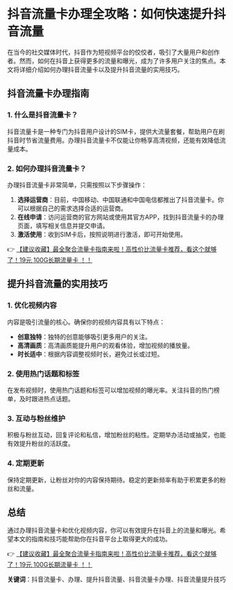 # 抖音流量卡办理全攻略：如何快速提升抖音流量

在当今的社交媒体时代，抖音作为短视频平台的佼佼者，吸引了大量用户和创作者。然而，如何在抖音上获得更多的流量和曝光，成为了许多用户关注的焦点。本文将详细介绍如何办理抖音流量卡以及提升抖音流量的实用技巧。

## 抖音流量卡办理指南

### 1. 什么是抖音流量卡？

抖音流量卡是一种专门为抖音用户设计的SIM卡，提供大流量套餐，帮助用户在刷抖音时节省流量费用。办理抖音流量卡不仅能让你畅享高清视频，还能有效降低流量成本。

### 2. 如何办理抖音流量卡？

办理抖音流量卡非常简单，只需按照以下步骤操作：

1. **选择运营商**：目前，中国移动、中国联通和中国电信都推出了抖音流量卡。你可以根据自己的需求选择合适的运营商。
2. **在线申请**：访问运营商的官方网站或使用其官方APP，找到抖音流量卡的办理页面，填写相关信息并提交申请。
3. **激活使用**：收到SIM卡后，按照说明进行激活，即可开始使用。

👉 [【建议收藏】最全聚合流量卡指南来啦！高性价比流量卡推荐，看这个就够了！19元 100G长期流量卡 ！！](https://bit.ly/Liuliangka)

## 提升抖音流量的实用技巧

### 1. 优化视频内容

内容是吸引流量的核心。确保你的视频内容具有以下特点：

- **创意独特**：独特的创意能够吸引更多用户的关注。
- **高清画质**：高清画质能提升用户的观看体验，增加视频的播放量。
- **时长适中**：根据内容调整视频时长，避免过长或过短。

### 2. 使用热门话题和标签

在发布视频时，使用热门话题和标签可以增加视频的曝光率。关注抖音的热门榜单，及时跟进热点话题。

### 3. 互动与粉丝维护

积极与粉丝互动，回复评论和私信，增加粉丝的粘性。定期举办活动或抽奖，也能有效提升粉丝的活跃度。

### 4. 定期更新

保持定期更新，让粉丝对你的内容保持期待。稳定的更新频率有助于积累更多的粉丝和流量。

## 总结

通过办理抖音流量卡和优化视频内容，你可以有效提升在抖音上的流量和曝光。希望本文的指南和技巧能帮助你在抖音平台上取得更大的成功。

👉 [【建议收藏】最全聚合流量卡指南来啦！高性价比流量卡推荐，看这个就够了！19元 100G长期流量卡 ！！](https://bit.ly/Liuliangka)

**关键词**：抖音流量卡、办理、提升抖音流量、抖音流量卡办理、抖音流量提升技巧